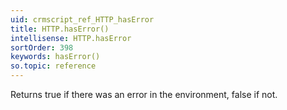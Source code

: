 ```yaml
---
uid: crmscript_ref_HTTP_hasError
title: HTTP.hasError()
intellisense: HTTP.hasError
sortOrder: 398
keywords: hasError()
so.topic: reference
---
```


Returns true if there was an error in the environment, false if not.


